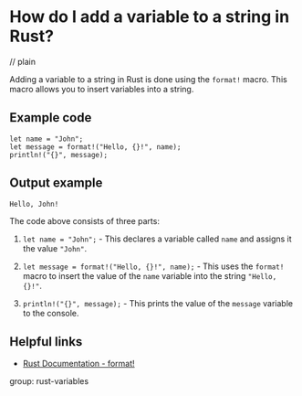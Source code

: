 # How do I add a variable to a string in Rust?
// plain

Adding a variable to a string in Rust is done using the `format!` macro. This macro allows you to insert variables into a string.

## Example code

```
let name = "John";
let message = format!("Hello, {}!", name);
println!("{}", message);
```

## Output example

```
Hello, John!
```

The code above consists of three parts:

1. `let name = "John";` - This declares a variable called `name` and assigns it the value `"John"`.

2. `let message = format!("Hello, {}!", name);` - This uses the `format!` macro to insert the value of the `name` variable into the string `"Hello, {}!"`.

3. `println!("{}", message);` - This prints the value of the `message` variable to the console.

## Helpful links

- [Rust Documentation - format!](https://doc.rust-lang.org/std/macro.format.html)

group: rust-variables